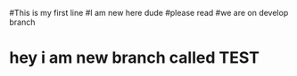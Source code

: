 #This is my first line
#I am new here dude
#please read
#we are on develop branch
# hey i am new branch called TEST